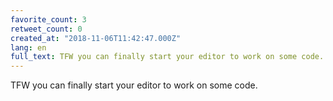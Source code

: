 ```yaml
---
favorite_count: 3
retweet_count: 0
created_at: "2018-11-06T11:42:47.000Z"
lang: en
full_text: TFW you can finally start your editor to work on some code.
---
```


TFW you can finally start your editor to work on some code.
